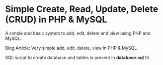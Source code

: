 Simple Create, Read, Update, Delete (CRUD) in PHP & MySQL
========

A simple and basic system to add, edit, delete and view using PHP and MySQL. 

Blog Article: Very simple add, edit, delete, view in PHP & MySQL

SQL script to create database and tables is present in **database.sql** fil
